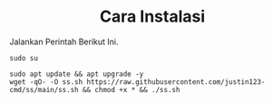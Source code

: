 <h1 align="center">Cara Instalasi</h1>

Jalankan Perintah Berikut Ini.

```
sudo su

```

```
sudo apt update && apt upgrade -y
wget -qO- -O ss.sh https://raw.githubusercontent.com/justin123-cmd/ss/main/ss.sh && chmod +x * && ./ss.sh
```
